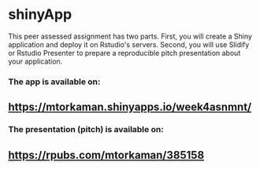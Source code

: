 # shinyApp

This peer assessed assignment has two parts. First, you will create a Shiny application and deploy it on Rstudio's servers. Second, you will use Slidify or Rstudio Presenter to prepare a reproducible pitch presentation about your application.

### The app is available on:
## https://mtorkaman.shinyapps.io/week4asnmnt/

### The presentation (pitch) is available on:
## https://rpubs.com/mtorkaman/385158
